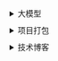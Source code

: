 <style>
    details {
        border-radius: 4px; margin:0 5px;
    }
    summary {
        cursor: pointer;padding: 5px;
    }
    .fold{
        padding: 0 10px;
    }
    .fold a{
        color: #909399;
        padding: 10px;
        text-decoration: none;
    }
    .fold a:hover{
        color: #606266;
    }
</style>
<details> 
  <summary>大模型</summary>
  <div class="fold">
      <a href="#/zh-cn/大模型/排行榜.md"  target="_self" >大模型排行</a><br>
      <details> 
        <summary>对话例子</summary>
          <details> 
            <summary>智谱AI</summary>
            <div class="fold">
                <a href="#/zh-cn/大模型/对话例子/智谱AI/制定three.js一周学习计划.md" target="_self" title="制定three.js一周学习计划">制定three.js一周学习计划</a>
            </div>
          </details>
      </details>
      <details> 
        <summary>LangChain</summary>
        <div class="fold">
          <a href="#/zh-cn/大模型/LangChain/利用ZhipuAi完成知识库建立.md"  target="_self">利用ZhipuAi完成知识库建立</a><br>
          <a href="#/zh-cn/大模型/LangChain/构造自己的LLM供给LangChain使用.md"  target="_self">构造自己的LLM供给LangChain使用</a><br>
        </div>
      </details>      
      <details> 
        <summary>高级Prompt大全</summary>
        <div class="fold">
            <a href="#/zh-cn/大模型/LangChain/高级Prompt大全/分支对话Prompt.md" target="_self" title="分支对话Prompt">分支对话Prompt</a>
        </div>
      </details>
    </div>
</details>
<details> 
  <summary>项目打包</summary>
  <div class="fold">
    <a target="_self" href="#/zh-cn/项目打包/项目常用打包方法.md">项目常用打包方法</a><br>
  </div>
</details>
<details> 
  <summary>技术博客</summary>
  <div class="fold">
    <a target="_self" href="#/zh-cn/技术博客/Github+docsify零成本轻松打造在线文档.md">Github+docsify零成本轻松打造在线文档网站</a><br>
  </div>
</details>


